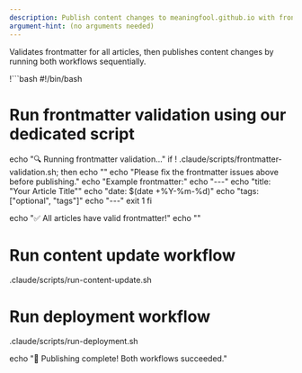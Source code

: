 ```yaml
---
description: Publish content changes to meaningfool.github.io with frontmatter validation
argument-hint: (no arguments needed)
---
```


Validates frontmatter for all articles, then publishes content changes by running both workflows sequentially.

!```bash
#!/bin/bash

# Run frontmatter validation using our dedicated script
echo "🔍 Running frontmatter validation..."
if ! .claude/scripts/frontmatter-validation.sh; then
    echo ""
    echo "Please fix the frontmatter issues above before publishing."
    echo "Example frontmatter:"
    echo "---"
    echo "title: \"Your Article Title\""
    echo "date: $(date +%Y-%m-%d)"
    echo "tags: [\"optional\", \"tags\"]"
    echo "---"
    exit 1
fi

echo "✅ All articles have valid frontmatter!"
echo ""

# Run content update workflow
.claude/scripts/run-content-update.sh

# Run deployment workflow
.claude/scripts/run-deployment.sh

echo "🎯 Publishing complete! Both workflows succeeded."
```